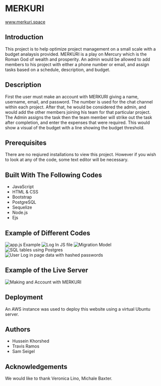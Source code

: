 # MERKURI

www.merkuri.space

## Introduction
This project is to help optimize project management on a small scale with a budget analaysis provided. MERKURI is a play on Mercury which is the Roman God of wealth and prosperity. An admin would be allowed to add members to his project with either a phone number or email, and assign tasks based on a schedule, description, and budget.

## Description
First the user must make an account with MERKURI giving a name, username, email, and password. The number is used for the chat channel within each project. After that, he would be considered the admin, and would add the other members joining his team for that particular project. The Admin assigns the task then the team member will strike out the task after completion, and enter the expenses that were required. This would show a visual of the budget with a line showing the budget threshold.

## Prerequisites
There are no reqiured installations to view this project. However if you wish to look at any of the code, some text editor will be necessary.

## Built With The Following Codes
- JavaScript
- HTML & CSS
- Bootstrap
- PostgreSQL
- Sequelize
- Node.js
- Ejs

## Example of Different Codes
<p>
  <img src="/public/photos/appjsExampleone.png" alt="app.js Example">
  <img src="/photos/javascriptLogIn.png" alt="Log In JS file">
  <img src="/photos/modelMigrationExample.png" alt="Migration Model">
  <img src="/photos/sqlExample.png" alt="SQL tables using Postgres">
  <img src="/photos/sqlOneTable.png" alt="User Log in page data with hashed passwords">
</p>

## Example of the Live Server
<p>
  <img src="/photos/createAccountServerPage.png" alt="Making and Account with MERKURI">
</p>


## Deployment
An AWS instance was used to deploy this website using a virtual Ubuntu server.

## Authors
- Hussein Khorshed
- Travis Ramos
- Sam Seigel

## Acknowledgements
We would like to thank Veronica Lino, Michale Baxter.
